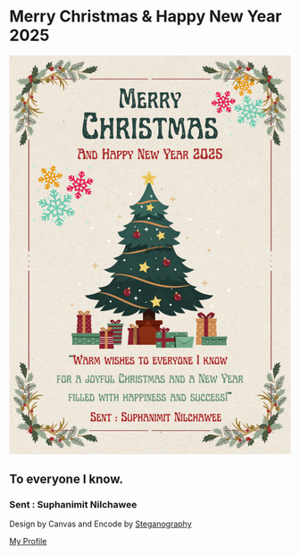 # Merry Christmas & Happy New Year 2025
![img_me](img/Card.png)

## To everyone I know.
### Sent : Suphanimit Nilchawee

Design by Canvas and Encode by [Steganography](https://stylesuxx.github.io/steganography/)

[My Profile](https://6530200517.github.io)
